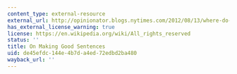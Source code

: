 ```yaml
---
content_type: external-resource
external_url: http://opinionator.blogs.nytimes.com/2012/08/13/where-do-sentences-come-from/?src=me&ref=general
has_external_license_warning: true
license: https://en.wikipedia.org/wiki/All_rights_reserved
status: ''
title: On Making Good Sentences
uid: de45efdc-144e-4b7d-a4ed-72edbd2ba480
wayback_url: ''
---
```

